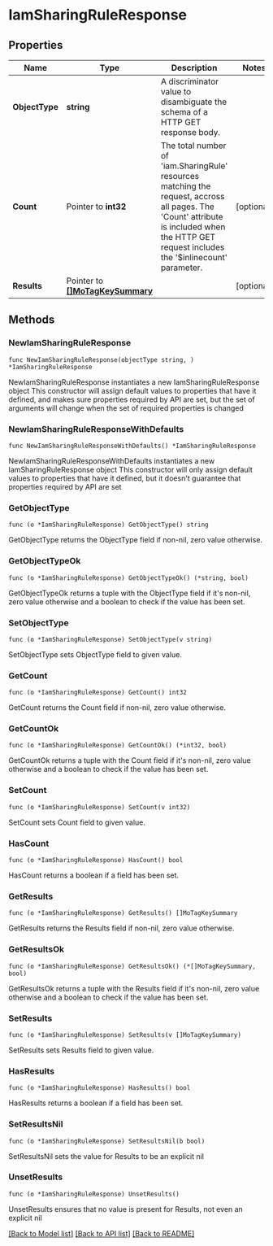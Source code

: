 # IamSharingRuleResponse

## Properties

Name | Type | Description | Notes
------------ | ------------- | ------------- | -------------
**ObjectType** | **string** | A discriminator value to disambiguate the schema of a HTTP GET response body. | 
**Count** | Pointer to **int32** | The total number of &#39;iam.SharingRule&#39; resources matching the request, accross all pages. The &#39;Count&#39; attribute is included when the HTTP GET request includes the &#39;$inlinecount&#39; parameter. | [optional] 
**Results** | Pointer to [**[]MoTagKeySummary**](MoTagKeySummary.md) |  | [optional] 

## Methods

### NewIamSharingRuleResponse

`func NewIamSharingRuleResponse(objectType string, ) *IamSharingRuleResponse`

NewIamSharingRuleResponse instantiates a new IamSharingRuleResponse object
This constructor will assign default values to properties that have it defined,
and makes sure properties required by API are set, but the set of arguments
will change when the set of required properties is changed

### NewIamSharingRuleResponseWithDefaults

`func NewIamSharingRuleResponseWithDefaults() *IamSharingRuleResponse`

NewIamSharingRuleResponseWithDefaults instantiates a new IamSharingRuleResponse object
This constructor will only assign default values to properties that have it defined,
but it doesn't guarantee that properties required by API are set

### GetObjectType

`func (o *IamSharingRuleResponse) GetObjectType() string`

GetObjectType returns the ObjectType field if non-nil, zero value otherwise.

### GetObjectTypeOk

`func (o *IamSharingRuleResponse) GetObjectTypeOk() (*string, bool)`

GetObjectTypeOk returns a tuple with the ObjectType field if it's non-nil, zero value otherwise
and a boolean to check if the value has been set.

### SetObjectType

`func (o *IamSharingRuleResponse) SetObjectType(v string)`

SetObjectType sets ObjectType field to given value.


### GetCount

`func (o *IamSharingRuleResponse) GetCount() int32`

GetCount returns the Count field if non-nil, zero value otherwise.

### GetCountOk

`func (o *IamSharingRuleResponse) GetCountOk() (*int32, bool)`

GetCountOk returns a tuple with the Count field if it's non-nil, zero value otherwise
and a boolean to check if the value has been set.

### SetCount

`func (o *IamSharingRuleResponse) SetCount(v int32)`

SetCount sets Count field to given value.

### HasCount

`func (o *IamSharingRuleResponse) HasCount() bool`

HasCount returns a boolean if a field has been set.

### GetResults

`func (o *IamSharingRuleResponse) GetResults() []MoTagKeySummary`

GetResults returns the Results field if non-nil, zero value otherwise.

### GetResultsOk

`func (o *IamSharingRuleResponse) GetResultsOk() (*[]MoTagKeySummary, bool)`

GetResultsOk returns a tuple with the Results field if it's non-nil, zero value otherwise
and a boolean to check if the value has been set.

### SetResults

`func (o *IamSharingRuleResponse) SetResults(v []MoTagKeySummary)`

SetResults sets Results field to given value.

### HasResults

`func (o *IamSharingRuleResponse) HasResults() bool`

HasResults returns a boolean if a field has been set.

### SetResultsNil

`func (o *IamSharingRuleResponse) SetResultsNil(b bool)`

 SetResultsNil sets the value for Results to be an explicit nil

### UnsetResults
`func (o *IamSharingRuleResponse) UnsetResults()`

UnsetResults ensures that no value is present for Results, not even an explicit nil

[[Back to Model list]](../README.md#documentation-for-models) [[Back to API list]](../README.md#documentation-for-api-endpoints) [[Back to README]](../README.md)


